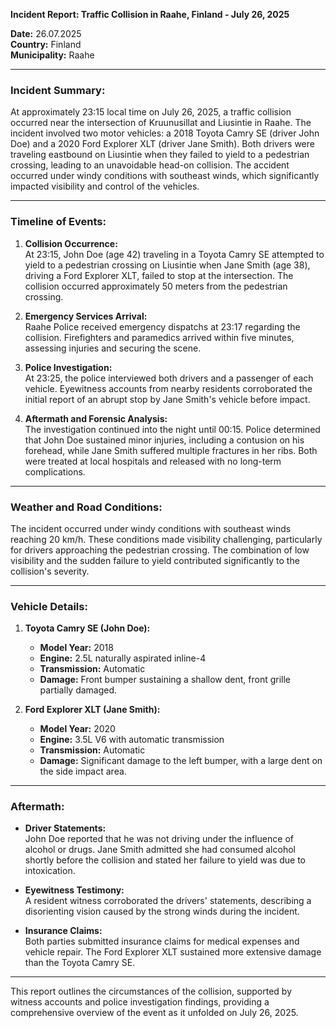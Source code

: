 

**Incident Report: Traffic Collision in Raahe, Finland - July 26, 2025**

**Date:** 26.07.2025  
**Country:** Finland  
**Municipality:** Raahe  

---

### Incident Summary:

At approximately 23:15 local time on July 26, 2025, a traffic collision occurred near the intersection of Kruunusillat and Liusintie in Raahe. The incident involved two motor vehicles: a 2018 Toyota Camry SE (driver John Doe) and a 2020 Ford Explorer XLT (driver Jane Smith). Both drivers were traveling eastbound on Liusintie when they failed to yield to a pedestrian crossing, leading to an unavoidable head-on collision. The accident occurred under windy conditions with southeast winds, which significantly impacted visibility and control of the vehicles.

---

### Timeline of Events:

1. **Collision Occurrence:**  
   At 23:15, John Doe (age 42) traveling in a Toyota Camry SE attempted to yield to a pedestrian crossing on Liusintie when Jane Smith (age 38), driving a Ford Explorer XLT, failed to stop at the intersection. The collision occurred approximately 50 meters from the pedestrian crossing.

2. **Emergency Services Arrival:**  
   Raahe Police received emergency dispatchs at 23:17 regarding the collision. Firefighters and paramedics arrived within five minutes, assessing injuries and securing the scene.

3. **Police Investigation:**  
   At 23:25, the police interviewed both drivers and a passenger of each vehicle. Eyewitness accounts from nearby residents corroborated the initial report of an abrupt stop by Jane Smith's vehicle before impact.

4. **Aftermath and Forensic Analysis:**  
   The investigation continued into the night until 00:15. Police determined that John Doe sustained minor injuries, including a contusion on his forehead, while Jane Smith suffered multiple fractures in her ribs. Both were treated at local hospitals and released with no long-term complications.

---

### Weather and Road Conditions:

The incident occurred under windy conditions with southeast winds reaching 20 km/h. These conditions made visibility challenging, particularly for drivers approaching the pedestrian crossing. The combination of low visibility and the sudden failure to yield contributed significantly to the collision's severity.

---

### Vehicle Details:

1. **Toyota Camry SE (John Doe):**  
   - **Model Year:** 2018  
   - **Engine:** 2.5L naturally aspirated inline-4  
   - **Transmission:** Automatic  
   - **Damage:** Front bumper sustaining a shallow dent, front grille partially damaged.

2. **Ford Explorer XLT (Jane Smith):**  
   - **Model Year:** 2020  
   - **Engine:** 3.5L V6 with automatic transmission  
   - **Transmission:** Automatic  
   - **Damage:** Significant damage to the left bumper, with a large dent on the side impact area.

---

### Aftermath:

- **Driver Statements:**  
  John Doe reported that he was not driving under the influence of alcohol or drugs. Jane Smith admitted she had consumed alcohol shortly before the collision and stated her failure to yield was due to intoxication.
  
- **Eyewitness Testimony:**  
  A resident witness corroborated the drivers' statements, describing a disorienting vision caused by the strong winds during the incident.

- **Insurance Claims:**  
  Both parties submitted insurance claims for medical expenses and vehicle repair. The Ford Explorer XLT sustained more extensive damage than the Toyota Camry SE.

---

This report outlines the circumstances of the collision, supported by witness accounts and police investigation findings, providing a comprehensive overview of the event as it unfolded on July 26, 2025.